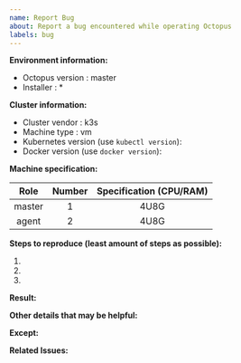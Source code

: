 ```yaml
---
name: Report Bug
about: Report a bug encountered while operating Octopus
labels: bug
---
```


<!-- [1] Please search for existing issues first. If this is a derived issue, 
please link the existing issues(see below).
-->

<!-- [2] Notice:
Long-term unresponsive and unreproducible issue will be closed.
-->

<!-- [3] Fill below content please. -->
**Environment information:**

- Octopus version <!-- master, branch name, tag name, image tag -->: master
- Installer <!-- *, yaml(all-in-one, without-webhook), helm -->: *

**Cluster information:**

- Cluster vendor <!-- k3s, kind, or others -->: k3s
- Machine type <!-- cloud(gce, aws, azure, ...), vm(virtual box, multipass, vmware, ...), metal -->: vm
- Kubernetes version (use `kubectl version`): 
- Docker version (use `docker version`): 

**Machine specification:**

| Role | Number | Specification (CPU/RAM) |
|:---:|:---:|:---:|
| <!-- master, control plane, etcd --> master | 1 | 4U8G |
| agent | 2 | 4U8G | 

**Steps to reproduce (least amount of steps as possible):**

1.
1.
1.

**Result:**


**Other details that may be helpful:**


**Except:**


**Related Issues:**

